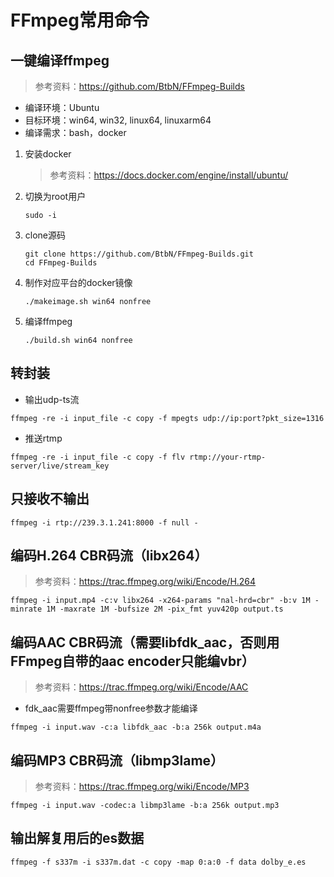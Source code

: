 # FFmpeg常用命令

## 一键编译ffmpeg

> 参考资料：<https://github.com/BtbN/FFmpeg-Builds>

+ 编译环境：Ubuntu
+ 目标环境：win64, win32, linux64, linuxarm64
+ 编译需求：bash，docker

1. 安装docker

    > 参考资料：<https://docs.docker.com/engine/install/ubuntu/>

2. 切换为root用户

    ```shell
    sudo -i
    ```

3. clone源码

    ```shell
    git clone https://github.com/BtbN/FFmpeg-Builds.git
    cd FFmpeg-Builds
    ```

4. 制作对应平台的docker镜像

    ```shell
    ./makeimage.sh win64 nonfree
    ```

5. 编译ffmpeg

    ```shell
    ./build.sh win64 nonfree
    ```

## 转封装

+ 输出udp-ts流

```shell
ffmpeg -re -i input_file -c copy -f mpegts udp://ip:port?pkt_size=1316
```

+ 推送rtmp

```shell
ffmpeg -re -i input_file -c copy -f flv rtmp://your-rtmp-server/live/stream_key
```

## 只接收不输出

```shell
ffmpeg -i rtp://239.3.1.241:8000 -f null -
```

## 编码H.264 CBR码流（libx264）

> 参考资料：<https://trac.ffmpeg.org/wiki/Encode/H.264>

```shell
ffmpeg -i input.mp4 -c:v libx264 -x264-params "nal-hrd=cbr" -b:v 1M -minrate 1M -maxrate 1M -bufsize 2M -pix_fmt yuv420p output.ts
```

## 编码AAC CBR码流（需要libfdk_aac，否则用FFmpeg自带的aac encoder只能编vbr）

> 参考资料：<https://trac.ffmpeg.org/wiki/Encode/AAC>

+ fdk_aac需要ffmpeg带nonfree参数才能编译

```shell
ffmpeg -i input.wav -c:a libfdk_aac -b:a 256k output.m4a
```

## 编码MP3 CBR码流（libmp3lame）

> 参考资料：<https://trac.ffmpeg.org/wiki/Encode/MP3>

```shell
ffmpeg -i input.wav -codec:a libmp3lame -b:a 256k output.mp3
```

## 输出解复用后的es数据

```shell
ffmpeg -f s337m -i s337m.dat -c copy -map 0:a:0 -f data dolby_e.es
```
